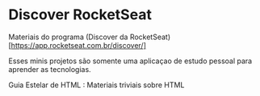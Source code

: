 # Discover RocketSeat


 Materiais do programa (Discover da RocketSeat)[https://app.rocketseat.com.br/discover/]

 Esses minis projetos são somente uma aplicaçao de estudo pessoal para aprender as tecnologias.


 Guia Estelar de HTML : Materiais triviais sobre HTML
